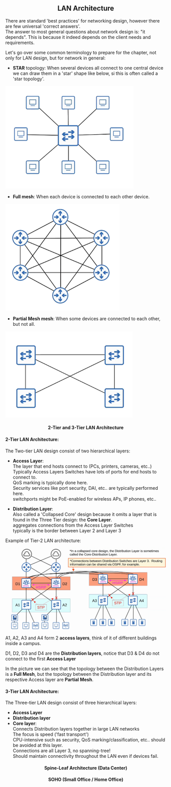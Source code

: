 <h2 align="center">LAN Architecture</h2>

There are standard 'best practices' for networking design, however there are few universal 'correct answers'. \
The answer to most general questions about network design is: "it depends". This is because it indeed
depends on the client needs and requirements.

Let's go over some common terminology to prepare for the chapter, not only for LAN design, but for network in general:

- <b>STAR</b> topology: When several devices all connect to one central device we can draw them in a 'star' shape like below, si this is often called a 'star topology'.

![Star](https://github.com/FrenzisRed/My_CCNA_Notes/blob/main/images/Star.png?raw=true "Star")

- <b>Full mesh</b>: When each device is connected to each other device.

![Full Mesh](https://github.com/FrenzisRed/My_CCNA_Notes/blob/main/images/Full_mesh.png?raw=true "full mesh")

- <b>Partial Mesh mesh</b>: When some devices are connected to each other, but not all.

![Partial Mesh](https://github.com/FrenzisRed/My_CCNA_Notes/blob/main/images/Partial.png?raw=true "partial mesh")

<h4 align="center">2-Tier and 3-Tier LAN Architecture</h4>

<h4>2-Tier LAN Architecture:</h4>

The Two-tier LAN design consist of two hierarchical layers:
- <b>Access Layer</b>: \
The layer that end hosts connect to (PCs, printers, cameras, etc..) \
Typically Access Layers Switches have lots of ports for end hosts to connect to. \
QoS marking is typically done here. \
Security services like port security, DAI, etc.. are typically performed here. \
switchports might be PoE-enabled for wireless APs, IP phones, etc..

- <b>Distribution Layer</b>: \
Also called  a 'Collapsed Core' design because it omits a layer that is found in the Three Tier design: the <b>Core Layer</b>. \
aggregates connections from the Access Layer Switches \
typically is the border between Layer 2 and Layer 3

Example of Tier-2 LAN architecture:

![Tier-2](https://github.com/FrenzisRed/My_CCNA_Notes/blob/main/images/tier-2.png?raw=true "Tier-2")

A1, A2, A3 and A4 form 2 <b>access layers</b>, think of it of different buildings inside a campus.

D1, D2, D3 and D4 are the <b>Distribution layers</b>, notice that D3 & D4 do not connect to the first <b>Access Layer</b>

In the picture we can see that the topology between the Distribution Layers is a <b>Full Mesh</b>, but the topology between the Distribution layer and its respective Access layer are <b>Partial Mesh</b>.

<h4>3-Tier LAN Architecture:</h4>

The Three-tier LAN design consist of three hierarchical layers:
- <b>Access Layer</b>
- <b>Distribution layer</b>
- <b>Core layer</b>: \
 Connects Distribution layers together in large LAN networks \
 The focus is speed ('fast transport') \
 CPU-intensive such as security, QoS marking/classification, etc.. should be avoided at this layer. \
 Connections are all Layer 3, no spanning-tree! \
 Should maintain connectivity throughout the LAN even if devices fail.


<h4 align="center">Spine-Leaf Architecture (Data Center)</h4>

<h4 align="center">SOHO (Small Office / Home Office)</h4>

<h4 align="center"></h4>
